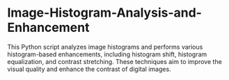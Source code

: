 # Image-Histogram-Analysis-and-Enhancement
This Python script analyzes image histograms and performs various histogram-based enhancements, including histogram shift, histogram equalization, and contrast stretching. These techniques aim to improve the visual quality and enhance the contrast of digital images.
